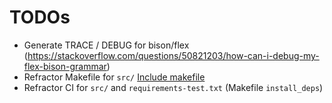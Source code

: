 # TODOs

- Generate TRACE / DEBUG for bison/flex (https://stackoverflow.com/questions/50821203/how-can-i-debug-my-flex-bison-grammar)
- Refractor Makefile for `src/` [Include makefile](https://www.gnu.org/software/make/manual/html_node/Include.html)
- Refractor CI for `src/` and `requirements-test.txt` (Makefile `install_deps`)
